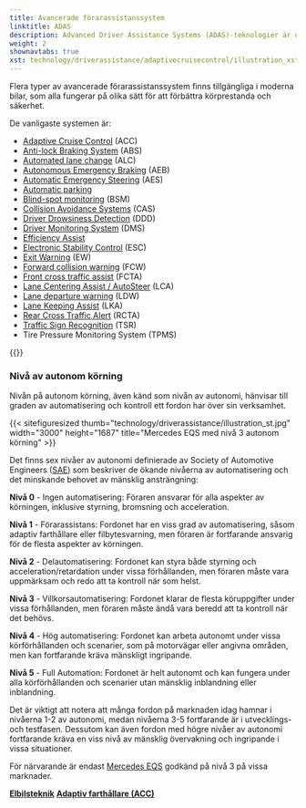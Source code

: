 ```yaml
---
title: Avancerade förarassistanssystem
linktitle: ADAS
description: Advanced Driver Assistance Systems (ADAS)-teknologier är utformade för att hjälpa förare att köra sina fordon säkrare och mer effektivt. EVKX.net ger dig detaljer om de olika systemen i elbilar.
weight: 2
shownavtabs: true
xst: technology/driverassistance/adaptivecruisecontrol/illustration_xst.jpg
---
```

<!-- markdownlint-disable MD033 -->
Flera typer av avancerade förarassistanssystem finns tillgängliga i moderna bilar, som alla fungerar på olika sätt för att förbättra körprestanda och säkerhet.

De vanligaste systemen är:

- [Adaptive Cruise Control](adaptivecruisecontrol/) (ACC)
- [Anti-lock Braking System](antilockbrakingsystem/) (ABS)
- [Automated lane change](automatedlanechange/) (ALC)
- [Autonomous Emergency Braking](automaticemergencybraking/) (AEB)
- [Automatic Emergency Steering](automaticemergencysteering/) (AES)
- [Automatic parking](automaticparking/)
- [Blind-spot monitoring](blindspotmonitoring/) (BSM)
- [Collision Avoidance Systems](collisionavoidancesystems/) (CAS)
- [Driver Drowsiness Detection](driverdrowsinessdetection/) (DDD)
- [Driver Monitoring System](drivermonitoringsystem/) (DMS)
- [Efficiency Assist](efficencyassist/)
- [Electronic Stability Control](electronicstabilitycontrol/) (ESC)
- [Exit Warning](exitwarning/) (EW)
- [Forward collision warning](forwardcollisionwarning/) (FCW)
- [Front cross traffic assist](frontcrosstrafficassist/) (FCTA)
- [Lane Centering Assist / AutoSteer](autosteer/) (LCA)
- [Lane departure warning](lanedeparturewarning/) (LDW)
- [Lane Keeping Assist](lanekeepingassist/) (LKA)
- [Rear Cross Traffic Alert](rearcrosstrafficalert/) (RCTA)
- [Traffic Sign Recognition](trafficsignrecognition/) (TSR)
- Tire Pressure Monitoring System (TPMS)

{{<evkxdisplayaddarticle />}}

### Nivå av autonom körning

Nivån på autonom körning, även känd som nivån av autonomi, hänvisar till graden av automatisering och kontroll ett fordon har över sin verksamhet.

{{< sitefiguresized thumb="technology/driverassistance/illustration_st.jpg" width="3000" height="1687" title="Mercedes EQS med nivå 3 autonom körning" >}}

Det finns sex nivåer av autonomi definierade av Society of Automotive Engineers ([SAE](https://www.sae.org/)) som beskriver de ökande nivåerna av automatisering och det minskande behovet av mänsklig ansträngning:

**Nivå 0** - Ingen automatisering: Föraren ansvarar för alla aspekter av körningen, inklusive styrning, bromsning och acceleration.

**Nivå 1** - Förarassistans: Fordonet har en viss grad av automatisering, såsom adaptiv farthållare eller filbytesvarning, men föraren är fortfarande ansvarig för de flesta aspekter av körningen.

**Nivå 2** - Delautomatisering: Fordonet kan styra både styrning och acceleration/retardation under vissa förhållanden, men föraren måste vara uppmärksam och redo att ta kontroll när som helst.

**Nivå 3** - Villkorsautomatisering: Fordonet klarar de flesta köruppgifter under vissa förhållanden, men föraren måste ändå vara beredd att ta kontroll när det behövs.

**Nivå 4** - Hög automatisering: Fordonet kan arbeta autonomt under vissa körförhållanden och scenarier, som på motorvägar eller angivna områden, men kan fortfarande kräva mänskligt ingripande.

**Nivå 5** - Full Automation: Fordonet är helt autonomt och kan fungera under alla körförhållanden och scenarier utan mänsklig inblandning eller inblandning.

Det är viktigt att notera att många fordon på marknaden idag hamnar i nivåerna 1-2 av autonomi, medan nivåerna 3-5 fortfarande är i utvecklings- och testfasen. Dessutom kan även fordon med högre nivåer av autonomi fortfarande kräva en viss nivå av mänsklig övervakning och ingripande i vissa situationer.

För närvarande är endast [Mercedes EQS](../../models/mercedes/eqs/) godkänd på nivå 3 på vissa marknader.

<div class="mt-3 mb-3">
    <a href="../" class="text-decoration-none text-black"><strong><i class="bi-arrow-left"></i> Elbilsteknik</strong></a>
    <a href="adaptivecruisecontrol/" class="text-decoration-none text-black float-end"><strong>Adaptiv farthållare (ACC) <i class="bi-arrow-right"></i></strong></a>
</div>
